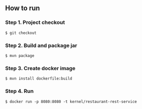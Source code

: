 ## How to run

### Step 1. Project checkout
```$ git checkout```

### Step 2. Build and package jar
```$ mvn package```

### Step 3. Create docker image
```$ mvn install dockerfile:build```

### Step 4. Run
```$ docker run -p 8080:8080 -t kernel/restaurant-rest-service```